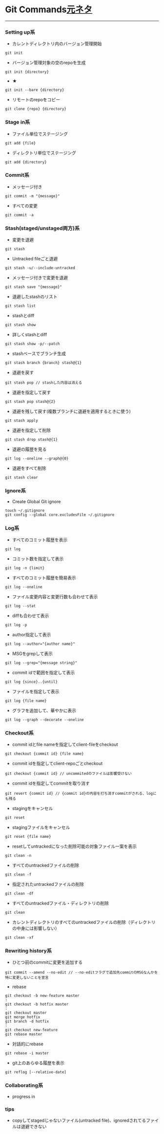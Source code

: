 # Git Commands[元ネタ](https://www.atlassian.com/git/tutorials/)
---


### Setting up系
- カレントディレクトリ内のバージョン管理開始
```
git init
```

- バージョン管理対象の空のrepoを生成
```
git init {directory}
```

- ★
```
git init --bare {directory}
```

- リモートのrepoをコピー
```
git clone {repo} {directory}
```


### Stage in系
- ファイル単位でステージング
```
git add {file}
```

- ディレクトリ単位でステージング
```
git add {directory}
```


### Commit系
- メッセージ付き
```
git commit -m "{message}"
```

- すべての変更
```
git commit -a
```


### Stash(staged/unstaged両方)系
- 変更を退避
```
git stash
```

- Untracked fileごと退避
```
git stash -u/--include-untracked
```

- メッセージ付きで変更を退避
```
git stash save "{message}"
```

- 退避したstashのリスト
```
git stash list
```

- stashとdiff
```
git stash show
```

- 詳しくstashとdiff
```
git stash show -p/--patch
```

- stashベースでブランチ生成
```
git stash branch {branch} stash@{1}
```

- 退避を戻す
```
git stash pop // stashした内容は消える
```

- 退避を指定して戻す
```
git stash pop stash@{2}
```

- 退避を残して戻す(複数ブランチに退避を適用するときに使う)
```
git stash apply
```

- 退避を指定して削除
```
git stash drop stash@{1}
```

- 退避の履歴を見る
```
git log --oneline --graph@{0}
```

- 退避をすべて削除
```
git stash clear
```


### Ignore系
- Create Global Git ignore
```
touch ~/.gitignore
git config --global core.excludesFile ~/.gitignore
```


### Log系
- すべてのコミット履歴を表示
```
git log
```

- コミット数を指定して表示
```
git log -n {limit}
```

- すべてのコミット履歴を簡易表示
```
git log --oneline
```

- ファイル変更内容と変更行数も合わせて表示
```
git log --stat
```

- diffも合わせて表示
```
git log -p
```

- author指定して表示
```
git log --author="{author name}"
```

- MSGをgrepして表示
```
git log --grep="{message string}"
```

- commit idで範囲を指定して表示
```
git log {since}..{until}
```

- ファイルを指定して表示
```
git log {file name}
```

- グラフを追加して、華やかに表示
```
git log --graph --decorate --oneline
```


### Checkout系
- commit idとfile nameを指定してclient-fileをcheckout
```
git checkout {commit id} {file name}
```

- commit idを指定してclient-repoごとcheckout
```
git checkout {commit id} // uncommitedのファイルは影響受けない
```

- commit idを指定してcommitを取り消す
```
git revert {commit id} // {commit id}の内容を打ち消すcommitがされる、logにも残る
```

- stagingをキャンセル
```
git reset
```

- stagingファイルをキャンセル
```
git reset {file name}
```

- resetしてuntrackedになった削除可能の対象ファイル一案を表示
```
git clean -n
```

- すべてのuntrackedファイルの削除
```
git clean -f
```

- 指定されたuntrackedファイルの削除
```
git clean -df
```

- すべてのuntrackedファイル・ディレクトリの削除
```
git clean
```

- カレントディレクトリのすべてのuntrackedファイルの削除（ディレクトリの中身には影響しない）
```
git clean -xf
```

### Rewriting history系
- ひとつ前のcommitに変更を追加する
```
git commit --amend --no-edit // --no-editフラグで追加先commitのMSGなんかを特に変更しないことを宣言
```

- rebase
```
git checkout -b new-feature master
:
git checkout -b hotfix master
:
git checkout master
git merge hotfix
git branch -d hotfix
:
git checkout new-feature
git rebase master
```

- 対話的にrebase
```
git rebase -i master
```

- git上のあらゆる履歴を表示
```
git reflog [--relative-date]
```


### Collaborating系
- progress in


### tips
- copyしてstagedじゃないファイル(untracked file)、ignoredされてるファイルは退避できない
